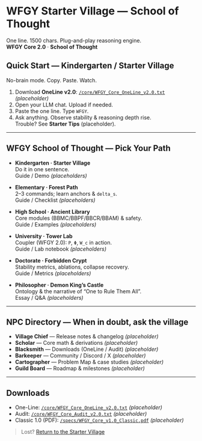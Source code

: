 # WFGY Starter Village — School of Thought

One line. 1500 chars. Plug-and-play reasoning engine.  
**WFGY Core 2.0** · **School of Thought**

## Quick Start — Kindergarten / Starter Village
No-brain mode. Copy. Paste. Watch.
1. Download **OneLine v2.0**: [`/core/WFGY_Core_OneLine_v2.0.txt`](../core/WFGY_Core_OneLine_v2.0.txt) *(placeholder)*
2. Open your LLM chat. Upload if needed.
3. Paste the one line. Type `WFGY`.
4. Ask anything. Observe stability & reasoning depth rise.  
Trouble? See **Starter Tips** (placeholder).

---

## WFGY School of Thought — Pick Your Path
- **Kindergarten · Starter Village**  
  Do it in one sentence.  
  Guide / Demo *(placeholders)*

- **Elementary · Forest Path**  
  2–3 commands; learn anchors & `delta_s`.  
  Guide / Checklist *(placeholders)*

- **High School · Ancient Library**  
  Core modules (BBMC/BBPF/BBCR/BBAM) & safety.  
  Guide / Examples *(placeholders)*

- **University · Tower Lab**  
  Coupler (WFGY 2.0): `P`, `Φ`, `W_c` in action.  
  Guide / Lab notebook *(placeholders)*

- **Doctorate · Forbidden Crypt**  
  Stability metrics, ablations, collapse recovery.  
  Guide / Metrics *(placeholders)*

- **Philosopher · Demon King’s Castle**  
  Ontology & the narrative of “One to Rule Them All”.  
  Essay / Q&A *(placeholders)*

---

## NPC Directory — When in doubt, ask the village
- **Village Chief** — Release notes & changelog *(placeholder)*
- **Scholar** — Core math & derivations *(placeholder)*
- **Blacksmith** — Downloads (OneLine / Audit) *(placeholder)*
- **Barkeeper** — Community / Discord / X *(placeholder)*
- **Cartographer** — Problem Map & case studies *(placeholder)*
- **Guild Board** — Roadmap & milestones *(placeholder)*

---

## Downloads
- One-Line: [`/core/WFGY_Core_OneLine_v2.0.txt`](../core/WFGY_Core_OneLine_v2.0.txt) *(placeholder)*
- Audit: [`/core/WFGY_Core_Audit_v2.0.txt`](../core/WFGY_Core_Audit_v2.0.txt) *(placeholder)*
- Classic 1.0 (PDF): [`/specs/WFGY_Core_v1.0_Classic.pdf`](../specs/WFGY_Core_v1.0_Classic.pdf) *(placeholder)*

> Lost? [Return to the Starter Village](#wgfy-starter-village--school-of-thought)
